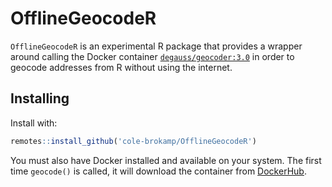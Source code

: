 # OfflineGeocodeR

`OfflineGeocodeR` is an experimental R package that provides a wrapper around calling the Docker container
[`degauss/geocoder:3.0`](https://github.com/degauss-org/geocoder) in order to geocode addresses from R without using
the internet. 

## Installing

Install with:

``` r
remotes::install_github('cole-brokamp/OfflineGeocodeR')
```

You must also have Docker installed and available on your system. The first time `geocode()` is called, it will download the container from [DockerHub](https://hub.docker.com/repository/docker/degauss/geocoder).
